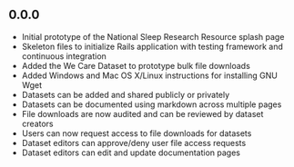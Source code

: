 ## 0.0.0

- Initial prototype of the National Sleep Research Resource splash page
- Skeleton files to initialize Rails application with testing framework and continuous integration
- Added the We Care Dataset to prototype bulk file downloads
- Added Windows and Mac OS X/Linux instructions for installing GNU Wget
- Datasets can be added and shared publicly or privately
- Datasets can be documented using markdown across multiple pages
- File downloads are now audited and can be reviewed by dataset creators
- Users can now request access to file downloads for datasets
- Dataset editors can approve/deny user file access requests
- Dataset editors can edit and update documentation pages
